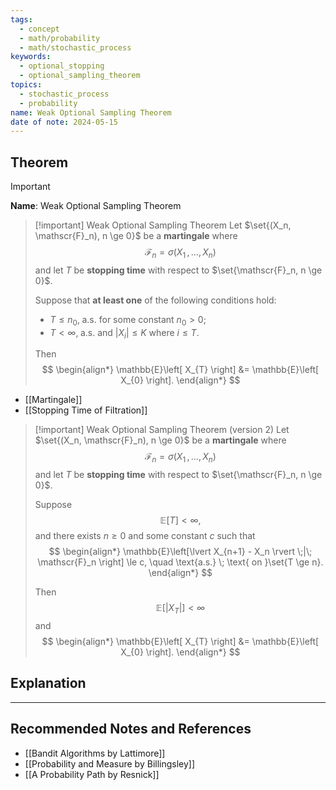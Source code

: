 ```yaml
---
tags:
  - concept
  - math/probability
  - math/stochastic_process
keywords:
  - optional_stopping
  - optional_sampling_theorem
topics:
  - stochastic_process
  - probability
name: Weak Optional Sampling Theorem
date of note: 2024-05-15
---
```


## Theorem

>[!important]
>**Name**: Weak Optional Sampling Theorem

>[!important] Weak Optional Sampling Theorem
>Let $\set{(X_n, \mathscr{F}_n), n \ge 0}$ be a **martingale** where 
>$$
>\mathscr{F}_n = \sigma \left(X_{1} \,{,}\ldots{,} \,X_{n}\right)
>$$ 
>and let $T$ be **stopping time** with respect to $\set{\mathscr{F}_n, n \ge 0}$. 
>
>Suppose that **at least one** of the following conditions hold:
>
>- $T \le n_0,\; \text{a.s.}$ for some constant $n_0 >0$;
>- $T < \infty,\; \text{a.s.}$ and $|X_i| \le K$ where $i \le T$.
>
> Then 
>$$ 
> \begin{align*}
> \mathbb{E}\left[ X_{T} \right] &= \mathbb{E}\left[ X_{0} \right].
> \end{align*}
>$$  

- [[Martingale]]
- [[Stopping Time of Filtration]]

>[!important] Weak Optional Sampling Theorem (version 2)
>Let $\set{(X_n, \mathscr{F}_n), n \ge 0}$ be a **martingale** where 
>$$
>\mathscr{F}_n = \sigma \left(X_{1} \,{,}\ldots{,} \,X_{n}\right)
>$$ 
>and let $T$ be **stopping time** with respect to $\set{\mathscr{F}_n, n \ge 0}$. 
>
>Suppose $$\mathbb{E}\left[T \right] < \infty,$$ and there exists $n \ge 0$ and some constant $c$ such that 
>$$
> \begin{align*}
> \mathbb{E}\left[\lvert X_{n+1} - X_n \rvert \;|\; \mathscr{F}_n \right] \le c, \quad \text{a.s.} \; \text{ on }\set{T \ge n}.
> \end{align*}
>$$ 
> 
> Then $$\mathbb{E}\left[ |X_{T}|  \right] < \infty$$ and
>$$ 
> \begin{align*}
> \mathbb{E}\left[ X_{T} \right] &= \mathbb{E}\left[ X_{0} \right].
> \end{align*}
>$$  


## Explanation






-----------
##  Recommended Notes and References

- [[Bandit Algorithms by Lattimore]]
- [[Probability and Measure by Billingsley]]
- [[A Probability Path by Resnick]]